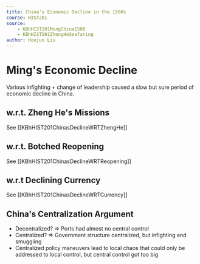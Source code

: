 ```yaml
---
title: China's Economic Decline in the 1500s
course: HIST201
source: 
    - KBhHIST201MingChina1500
    - KBhHIST201ZhengHeSeafaring
author: Houjun Liu
---
```


# Ming's Economic Decline

Various infighting + change of leadership caused a slow but sure period of economic decline in China.

## w.r.t. Zheng He's Missions

See [[KBhHIST201ChinasDeclineWRTZhengHe]]

## w.r.t. Botched Reopening

See [[KBhHIST201ChinasDeclineWRTReopening]]

## w.r.t Declining Currency

See [[KBhHIST201ChinasDeclineWRTCurrency]]

## China's Centralization Argument
* Decentralized? => Ports had almost no central control
* Centralized?  => Government structure centralized, but infighting and smuggling 
* Centralized policy maneuvers lead to local chaos that could only be addressed to local control, but central control got too big
